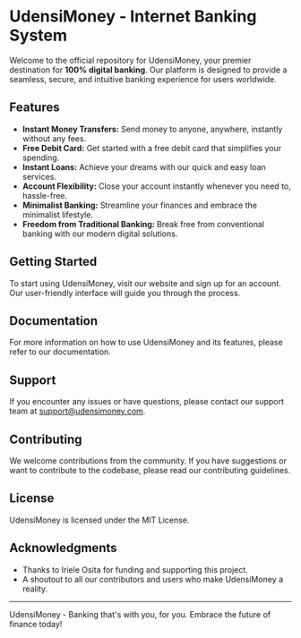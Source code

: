# UdensiMoney - Internet Banking System

Welcome to the official repository for UdensiMoney, your premier destination for **100% digital banking**. Our platform is designed to provide a seamless, secure, and intuitive banking experience for users worldwide.

## Features

- **Instant Money Transfers:** Send money to anyone, anywhere, instantly without any fees.
- **Free Debit Card:** Get started with a free debit card that simplifies your spending.
- **Instant Loans:** Achieve your dreams with our quick and easy loan services.
- **Account Flexibility:** Close your account instantly whenever you need to, hassle-free.
- **Minimalist Banking:** Streamline your finances and embrace the minimalist lifestyle.
- **Freedom from Traditional Banking:** Break free from conventional banking with our modern digital solutions.

## Getting Started

To start using UdensiMoney, visit our website and sign up for an account. Our user-friendly interface will guide you through the process.

## Documentation

For more information on how to use UdensiMoney and its features, please refer to our documentation.

## Support

If you encounter any issues or have questions, please contact our support team at support@udensimoney.com.

## Contributing

We welcome contributions from the community. If you have suggestions or want to contribute to the codebase, please read our contributing guidelines.

## License

UdensiMoney is licensed under the MIT License.

## Acknowledgments

- Thanks to Iriele Osita for funding and supporting this project.
- A shoutout to all our contributors and users who make UdensiMoney a reality.

---

UdensiMoney - Banking that's with you, for you. Embrace the future of finance today!
